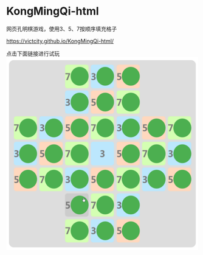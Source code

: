 # KongMingQi-html
网页孔明棋游戏，使用3、5、7按顺序填充格子

https://victcity.github.io/KongMingQi-html/

点击下面链接进行试玩
![](chrome_ki3MfzUZch.png)
